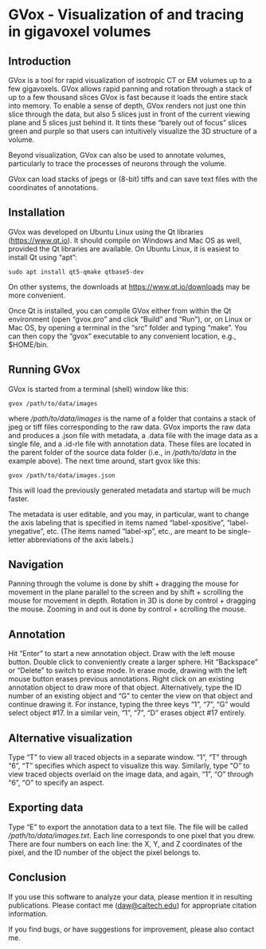 GVox - Visualization of and tracing in gigavoxel volumes
========================================================

Introduction
------------

GVox is a tool for rapid visualization of isotropic CT or EM volumes
up to a few gigavoxels. GVox allows rapid panning and rotation through
a stack of up to a few thousand slices GVox is fast because it loads
the entire stack into memory. To enable a sense of depth, GVox renders
not just one thin slice through the data, but also 5 slices just in
front of the current viewing plane and 5 slices just behind it. It
tints these “barely out of focus” slices green and purple so that
users can intuitively visualize the 3D structure of a volume.

Beyond visualization, GVox can also be used to annotate volumes,
particularly to trace the processes of neurons through the volume.

GVox can load stacks of jpegs or (8-bit) tiffs and can save text files
with the coordinates of annotations.

Installation
------------

GVox was developed on Ubuntu Linux using the Qt libraries
(https://www.qt.io). It should compile on Windows and Mac OS as well,
provided the Qt libraries are available. On Ubuntu Linux, it is
easiest to install Qt using “apt”:

	sudo apt install qt5-qmake qtbase5-dev

On other systems, the downloads at https://www.qt.io/downloads may be
more convenient.

Once Qt is installed, you can compile GVox either from within the Qt
environment (open “gvox.pro” and click “Build” and “Run”), or, on
Linux or Mac OS, by opening a terminal in the “src” folder and typing
“make”. You can then copy the “gvox” executable to any convenient
location, e.g., $HOME/bin.

Running GVox
------------

GVox is started from a terminal (shell) window like this:

    gvox /path/to/data/images

where */path/to/data/images* is the name of a folder that contains a
stack of jpeg or tiff files corresponding to the raw data. GVox
imports the raw data and produces a .json file with metadata, a .data
file with the image data as a single file, and a .id-rle file with
annotation data. These files are located in the parent folder of the
source data folder (i.e., in */path/to/data* in the example
above). The next time around, start gvox like this:

    gvox /path/to/data/images.json

This will load the previously generated metadata and startup will be
much faster.

The metadata is user editable, and you may, in particular, want to
change the axis labeling that is specified in items named
“label-xpositive”, “label-ynegative”, etc. (The items named
“label-xp”, etc., are meant to be single-letter abbreviations of the
axis labels.)

Navigation
----------

Panning through the volume is done by shift + dragging the mouse for
movement in the plane parallel to the screen and by shift + scrolling
the mouse for movement in depth. Rotation in 3D is done by control +
dragging the mouse. Zooming in and out is done by control + scrolling
the mouse.

Annotation
----------

Hit “Enter” to start a new annotation object. Draw with the left mouse
button. Double click to conveniently create a larger sphere.  Hit
“Backspace” or “Delete” to switch to erase mode. In erase mode,
drawing with the left mouse button erases previous annotations. Right
click on an existing annotation object to draw more of that
object. Alternatively, type the ID number of an existing object and
“G" to center the view on that object and continue drawing it. For
instance, typing the three keys “1”, “7”, “G” would select object
#17. In a similar vein, “1”, “7”, “D” erases object #17 entirely.

Alternative visualization
-------------------------

Type “T” to view all traced objects in a separate window. “1”, “T”
through “6”, “T” specifies which aspect to visualize this
way. Similarly, type “O” to view traced objects overlaid on the image
data, and again, “1”, “O” through “6”, “O” to specify an aspect.

Exporting data
--------------

Type “E” to export the annotation data to a text file. The file will
be called */path/to/data/images.txt*. Each line corresponds to one
pixel that you drew. There are four numbers on each line: the X, Y,
and Z coordinates of the pixel, and the ID number of the object the
pixel belongs to.

Conclusion
----------

If you use this software to analyze your data, please mention it in
resulting publications. Please contact me (daw@caltech.edu) for
appropriate citation information.

If you find bugs, or have suggestions for improvement, please also
contact me.